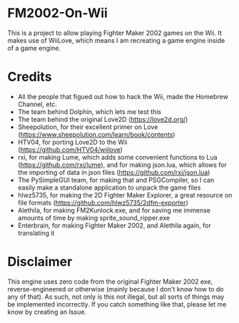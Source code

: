 # FM2002-On-Wii
This is a project to allow playing Fighter Maker 2002 games on the Wii. It makes use of WiiLove, which means I am recreating a
game engine inside of a game engine.

# Credits
- All the people that figued out how to hack the Wii, made the Homebrew Channel, etc.
- The team behind Dolphin, which lets me test this
- The team behind the original Love2D (https://love2d.org/)
- Sheepolution, for their excellent primer on Love (https://www.sheepolution.com/learn/book/contents)
- HTV04, for porting Love2D to the Wii (https://github.com/HTV04/wiilove)
- rxi, for making Lume, which adds some convenient functions to Lua (https://github.com/rxi/lume), and for making json.lua,
  which allows for the importing of data in json files (https://github.com/rxi/json.lua)
- The PySimpleGUI team, for making that and PSGCompiler, so I can easily make a standalone application to unpack the game files
- hlwz5735, for making the 2D Fighter Maker Explorer, a great resource on file formats (https://github.com/hlwz5735/2dfm-exporter)
- Alethila, for making FM2Kunlock.exe, and for saving me immense amounts of time by making sprite_sound_ripper.exe
- Enterbrain, for making Fighter Maker 2002, and Alethila again, for translating it

# Disclaimer
This engine uses zero code from the original Fighter Maker 2002 exe, reverse-engineered or otherwise (mainly because I don't
know how to do any of that). As such, not only is this not illegal, but all sorts of things may be implemented incorrectly. If
you catch something like that, please let me know by creating an Issue.

